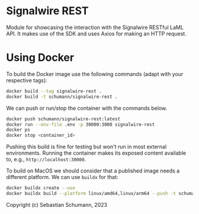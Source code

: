 Signalwire REST
===============

Module for showcasing the interaction with the Signalwire RESTful LaML API. It makes use of the SDK and uses Axios for making an HTTP request.

# Using Docker 

To build the Docker image use the following commands (adapt with your respective tags):

```bash
docker build --tag signalwire-rest .
docker build -t schumann/signalwire-rest .
```

We can push or run/stop the container with the commands below.
```bash
docker push schumann/signalwire-rest:latest
docker run --env-file .env -p 30000:3000 signalwire-rest
docker ps
docker stop <container_id>
```

Pushing this build is fine for testing but won't run in most external environments.
Running the container makes its exposed content available to, e.g., `http://localhost:30000`.

To build on MacOS we should consider that a published image needs a different platform. We can use `buildx` for that:

```bash
docker buildx create --use
docker buildx build --platform linux/amd64,linux/arm64 --push -t schumann/signalwire-rest .
```

Copyright (c) Sebastian Schumann, 2023
